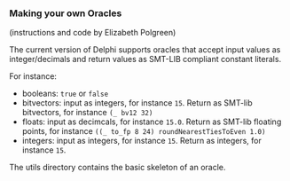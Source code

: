 
### Making your own Oracles

(instructions and code by Elizabeth Polgreen)

The current version of Delphi supports oracles that accept input values as integer/decimals and return values as SMT-LIB compliant constant literals. 

For instance:

* booleans: `true` or `false`
* bitvectors: input as integers, for instance `15`. Return as SMT-lib bitvectors, for instance `(_ bv12 32)`
* floats: input as decimcals, for instance `15.0`. Return as SMT-lib floating points, for instance `((_ to_fp 8 24) roundNearestTiesToEven 1.0)`
* integers: input as integers, for instance `15`. Return as integers, for instance `15`. 

The utils directory contains the basic skeleton of an oracle.
